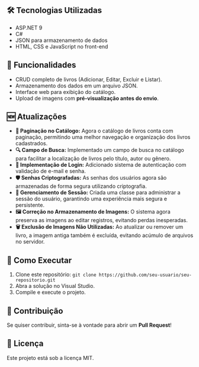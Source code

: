 <h2>🛠 Tecnologias Utilizadas</h2>
<ul>
    <li>ASP.NET 9</li>
    <li>C#</li>
    <li>JSON para armazenamento de dados</li>
    <li>HTML, CSS e JavaScript no front-end</li>
</ul>

<h2>📌 Funcionalidades</h2>
<ul>
    <li>CRUD completo de livros (Adicionar, Editar, Excluir e Listar).</li>
    <li>Armazenamento dos dados em um arquivo JSON.</li>
    <li>Interface web para exibição do catálogo.</li>
    <li>Upload de imagens com <strong>pré-visualização antes do envio</strong>.</li>
</ul>

<h2>🆕 Atualizações</h2>
<ul>
    <li><strong>📖 Paginação no Catálogo:</strong> Agora o catálogo de livros conta com paginação, permitindo uma melhor navegação e organização dos livros cadastrados.</li>
    <li><strong>🔍 Campo de Busca:</strong> Implementado um campo de busca no catálogo para facilitar a localização de livros pelo título, autor ou gênero.</li>
    <li><strong>🔑 Implementação de Login:</strong> Adicionado sistema de autenticação com validação de e-mail e senha.</li>
    <li><strong>🛡️ Senhas Criptografadas:</strong> As senhas dos usuários agora são armazenadas de forma segura utilizando criptografia.</li>
    <li><strong>🔄 Gerenciamento de Sessão:</strong> Criada uma classe para administrar a sessão do usuário, garantindo uma experiência mais segura e persistente.</li>
    <li><strong>🖼️ Correção no Armazenamento de Imagens:</strong> O sistema agora preserva as imagens ao editar registros, evitando perdas inesperadas.</li>
    <li><strong>🗑️ Exclusão de Imagens Não Utilizadas:</strong> Ao atualizar ou remover um livro, a imagem antiga também é excluída, evitando acúmulo de arquivos no servidor.</li>
</ul>

<h2>🚀 Como Executar</h2>
<ol>
    <li>Clone este repositório: <code>git clone https://github.com/seu-usuario/seu-repositorio.git</code></li>
    <li>Abra a solução no Visual Studio.</li>
    <li>Compile e execute o projeto.</li>
</ol>

<h2>🔗 Contribuição</h2>
<p>Se quiser contribuir, sinta-se à vontade para abrir um <strong>Pull Request</strong>!</p>

<h2>📄 Licença</h2>
<p>Este projeto está sob a licença MIT.</p>
